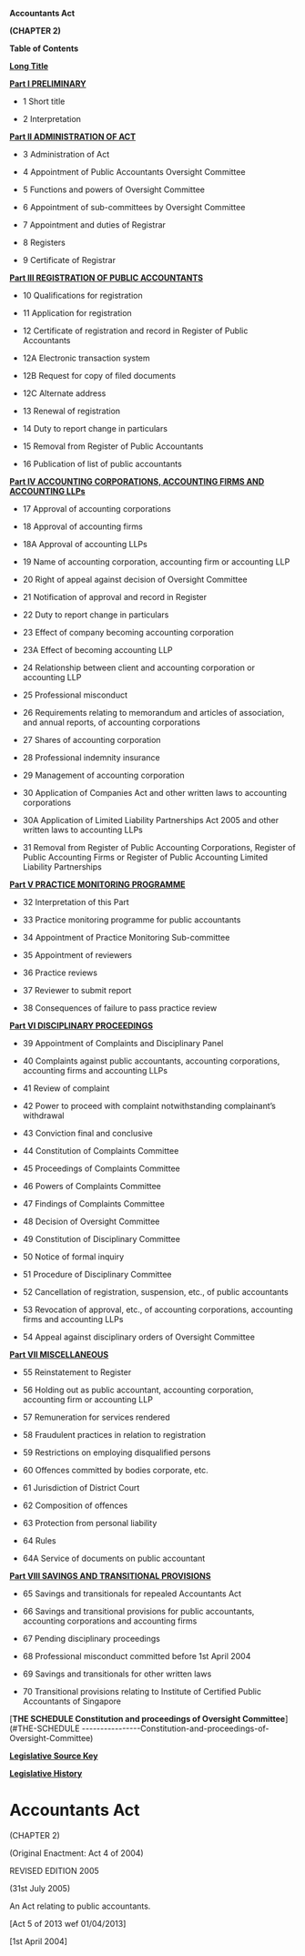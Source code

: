 **Accountants Act**

**(CHAPTER 2)**



**Table of Contents**



[**Long Title**](#Accountants-Act)

[**Part I PRELIMINARY**](#Part-I-PRELIMINARY)

- 1 Short title

- 2 Interpretation

[**Part II ADMINISTRATION OF ACT**](#Part-II-ADMINISTRATION-OF-ACT)

- 3 Administration of Act

- 4 Appointment of Public Accountants Oversight Committee

- 5 Functions and powers of Oversight Committee

- 6 Appointment of sub-committees by Oversight Committee

- 7 Appointment and duties of Registrar

- 8 Registers

- 9 Certificate of Registrar

[**Part III REGISTRATION OF PUBLIC ACCOUNTANTS**](#Part-III-REGISTRATION-OF-PUBLIC-ACCOUNTANTS)

- 10 Qualifications for registration

- 11 Application for registration

- 12 Certificate of registration and record in Register of Public Accountants

- 12A Electronic transaction system

- 12B Request for copy of filed documents

- 12C Alternate address

- 13 Renewal of registration

- 14 Duty to report change in particulars

- 15 Removal from Register of Public Accountants

- 16 Publication of list of public accountants

[**Part IV ACCOUNTING CORPORATIONS, ACCOUNTING FIRMS AND ACCOUNTING LLPs**](#Part-IV-ACCOUNTING-CORPORATIONS-ACCOUNTING-FIRMS-AND-ACCOUNTING-LLPs)

- 17 Approval of accounting corporations

- 18 Approval of accounting firms

- 18A Approval of accounting LLPs

- 19 Name of accounting corporation, accounting firm or accounting LLP

- 20 Right of appeal against decision of Oversight Committee

- 21 Notification of approval and record in Register

- 22 Duty to report change in particulars

- 23 Effect of company becoming accounting corporation

- 23A Effect of becoming accounting LLP

- 24 Relationship between client and accounting corporation or accounting LLP

- 25 Professional misconduct

- 26 Requirements relating to memorandum and articles of association, and annual reports, of accounting corporations

- 27 Shares of accounting corporation

- 28 Professional indemnity insurance

- 29 Management of accounting corporation

- 30 Application of Companies Act and other written laws to accounting corporations

- 30A Application of Limited Liability Partnerships Act 2005 and other written laws to accounting LLPs

- 31 Removal from Register of Public Accounting Corporations, Register of Public Accounting Firms or Register of Public Accounting Limited Liability Partnerships

[**Part V PRACTICE MONITORING PROGRAMME**](#Part-V-PRACTICE-MONITORING-PROGRAMME)

- 32 Interpretation of this Part

- 33 Practice monitoring programme for public accountants

- 34 Appointment of Practice Monitoring Sub-committee

- 35 Appointment of reviewers

- 36 Practice reviews

- 37 Reviewer to submit report

- 38 Consequences of failure to pass practice review

[**Part VI DISCIPLINARY PROCEEDINGS**](#Part-VI-DISCIPLINARY-PROCEEDINGS)

- 39 Appointment of Complaints and Disciplinary Panel

- 40 Complaints against public accountants, accounting corporations, accounting firms and accounting LLPs

- 41 Review of complaint

- 42 Power to proceed with complaint notwithstanding complainant’s withdrawal

- 43 Conviction final and conclusive

- 44 Constitution of Complaints Committee

- 45 Proceedings of Complaints Committee

- 46 Powers of Complaints Committee

- 47 Findings of Complaints Committee

- 48 Decision of Oversight Committee

- 49 Constitution of Disciplinary Committee

- 50 Notice of formal inquiry

- 51 Procedure of Disciplinary Committee

- 52 Cancellation of registration, suspension, etc., of public accountants

- 53 Revocation of approval, etc., of accounting corporations, accounting firms and accounting LLPs

- 54 Appeal against disciplinary orders of Oversight Committee

[**Part VII MISCELLANEOUS**](#Part-VII-MISCELLANEOUS)

- 55 Reinstatement to Register

- 56 Holding out as public accountant, accounting corporation, accounting firm or accounting LLP

- 57 Remuneration for services rendered

- 58 Fraudulent practices in relation to registration

- 59 Restrictions on employing disqualified persons

- 60 Offences committed by bodies corporate, etc.

- 61 Jurisdiction of District Court

- 62 Composition of offences

- 63 Protection from personal liability

- 64 Rules

- 64A Service of documents on public accountant

[**Part VIII SAVINGS AND TRANSITIONAL PROVISIONS**](#Part-VIII-SAVINGS-AND-TRANSITIONAL-PROVISIONS)

- 65 Savings and transitionals for repealed Accountants Act

- 66 Savings and transitional provisions for public accountants, accounting corporations and accounting firms

- 67 Pending disciplinary proceedings

- 68 Professional misconduct committed before 1st April 2004

- 69 Savings and transitionals for other written laws

- 70 Transitional provisions relating to Institute of Certified Public Accountants of Singapore

[**THE SCHEDULE
                Constitution and proceedings of Oversight Committee**](#THE-SCHEDULE
----------------Constitution-and-proceedings-of-Oversight-Committee)

[**Legislative Source Key**](#Legislative-Source-Key)

[**Legislative History**](#Legislative-History)

# Accountants Act



(CHAPTER 2)

(Original Enactment: Act 4 of 2004)

REVISED EDITION 2005

(31st July 2005)

An Act relating to public accountants.

[Act 5 of 2013 wef 01/04/2013]

[1st April 2004]


